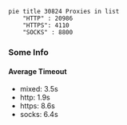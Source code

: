 
```mermaid
pie title 30824 Proxies in list
    "HTTP" : 20986
    "HTTPS": 4110
    "SOCKS" : 8800
```

### Some Info
#### Average Timeout

- mixed: 3.5s
- http: 1.9s
- https: 8.6s
- socks: 6.4s